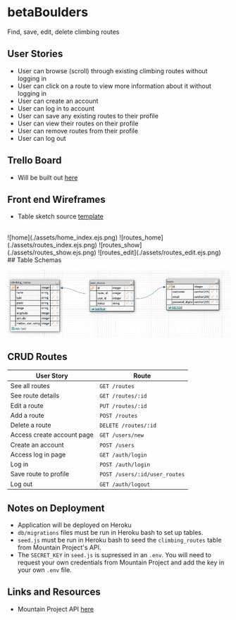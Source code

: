 # betaBoulders
Find, save, edit, delete climbing routes

## User Stories
- User can browse (scroll) through existing climbing routes without logging in
- User can click on a route to view more information about it without logging in
- User can create an account
- User can log in to account
- User can save any existing routes to their profile
- User can view their routes on their profile
- User can remove routes from their profile
- User can log out

## Trello Board
- Will be built out [here](https://trello.com/b/vKJm1pRX/betaboulders) 

## Front end Wireframes
- Table sketch source [template](https://www.sketchappsources.com/free-source/3142-responsive-table-template-sketch-freebie-resource.html)
 <br>
![home](./assets/home_index.ejs.png)
![routes_home](./assets/routes_index.ejs.png)
![routes_show](./assets/routes_show.ejs.png)
![routes_edit](./assets/routes_edit.ejs.png)
## Table Schemas

![DBSchema](./assets/schema.png)

## CRUD Routes
|User Story|Route|
|-|-|
|See all routes|`GET /routes`|
|See route details|`GET /routes/:id`|
|Edit a route|`PUT /routes/:id`|
|Add a route|`POST /routes`|
|Delete a route|`DELETE /routes/:id`|
|Access create account page|`GET /users/new`|
|Create an account|`POST /users`|
|Access log in page|`GET /auth/login`|
|Log in|`POST /auth/login`|
|Save route to profile|`POST /users/:id/user_routes`|
|Log out|`GET /auth/logout`|

## Notes on Deployment
- Application will be deployed on Heroku
- `db/migrations` files must be run in Heroku bash to set up tables.
- `seed.js` must be run in Heroku bash to seed the `climbing_routes` table from Mountain Project's API.
- The `SECRET_KEY` in `seed.js` is supressed in an `.env`. You will need to request your own credentials from Mountain Project and add the key in your own `.env` file.

## Links and Resources
- Mountain Project API [here](https://www.mountainproject.com/data)